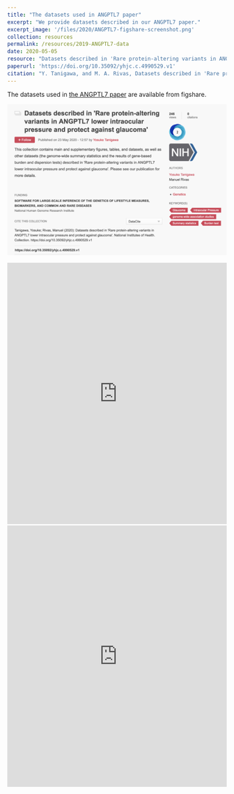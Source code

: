 ```yaml
---
title: "The datasets used in ANGPTL7 paper"
excerpt: "We provide datasets described in our ANGPTL7 paper."
excerpt_image: '/files/2020/ANGPTL7-figshare-screenshot.png'
collection: resources
permalink: /resources/2019-ANGPTL7-data
date: 2020-05-05
resource: "Datasets described in 'Rare protein-altering variants in ANGPTL7 lower intraocular pressure and protect against glaucoma'"
paperurl: 'https://doi.org/10.35092/yhjc.c.4990529.v1'
citation: "Y. Tanigawa, and M. A. Rivas, Datasets described in 'Rare protein-altering variants in ANGPTL7 lower intraocular pressure and protect against glaucoma'. National Institutes of Health. Collection. (2020)"
---
```


The datasets used in [the ANGPTL7 paper](/publication/2019-05-05-ANGPTL7) are available from figshare.

![ANGPTL7 figshare image](/files/2020/ANGPTL7-figshare-screenshot.png)

<iframe src="https://widgets.figshare.com/articles/11368022/embed?show_title=1" width="100%" height="600em" style="border:none;" allowfullscreen="true" frameborder="0"></iframe>

<iframe src="https://widgets.figshare.com/articles/11369166/embed?show_title=1" width="100%" height="600em" style="border:none;" allowfullscreen="true" frameborder="0"></iframe>
